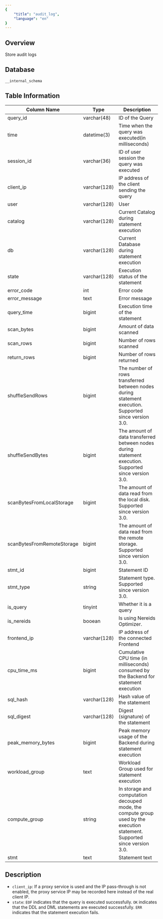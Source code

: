 ```yaml
---
{
    "title": "audit_log",
    "language": "en"
}
---
```


<!--
Licensed to the Apache Software Foundation (ASF) under one
or more contributor license agreements.  See the NOTICE file
distributed with this work for additional information
regarding copyright ownership.  The ASF licenses this file
to you under the Apache License, Version 2.0 (the
"License"); you may not use this file except in compliance
with the License.  You may obtain a copy of the License at

  http://www.apache.org/licenses/LICENSE-2.0

Unless required by applicable law or agreed to in writing,
software distributed under the License is distributed on an
"AS IS" BASIS, WITHOUT WARRANTIES OR CONDITIONS OF ANY
KIND, either express or implied.  See the License for the
specific language governing permissions and limitations
under the License.
-->

## Overview

Store audit logs

## Database


`__internal_schema`


## Table Information

| Column Name       | Type         | Description                                                  |
| ----------------- | ------------ | ------------------------------------------------------------ |
| query_id          | varchar(48)  | ID of the Query                                              |
| time              | datetime(3)  | Time when the query was executed(in milliseconds)            |
| session_id        | varchar(36)  | ID of user session the query was executed                    |
| client_ip         | varchar(128) | IP address of the client sending the query                   |
| user              | varchar(128) | User                                                         |
| catalog           | varchar(128) | Current Catalog during statement execution                   |
| db                | varchar(128) | Current Database during statement execution                  |
| state             | varchar(128) | Execution status of the statement                            |
| error_code        | int          | Error code                                                   |
| error_message     | text         | Error message                                                |
| query_time        | bigint       | Execution time of the statement                              |
| scan_bytes        | bigint       | Amount of data scanned                                       |
| scan_rows         | bigint       | Number of rows scanned                                       |
| return_rows       | bigint       | Number of rows returned                                      |
| shuffleSendRows             | bigint  | The number of rows transferred between nodes during statement execution. Supported since version 3.0. |
| shuffleSendBytes            | bigint    | The amount of data transferred between nodes during statement execution. Supported since version 3.0. | 
| scanBytesFromLocalStorage   | bigint    | The amount of data read from the local disk. Supported since version 3.0. |
| scanBytesFromRemoteStorage  | bigint    | The amount of data read from the remote storage. Supported since version 3.0. |
| stmt_id           | bigint       | Statement ID                                                 |
| stmt_type                   | string    | Statement type. Supported since version 3.0. |
| is_query          | tinyint      | Whether it is a query                                        |
| is_nereids                  | booean    | Is using Nereids Optimizer. |
| frontend_ip       | varchar(128) | IP address of the connected Frontend                         |
| cpu_time_ms       | bigint       | Cumulative CPU time (in milliseconds) consumed by the Backend for statement execution |
| sql_hash          | varchar(128) | Hash value of the statement                                  |
| sql_digest        | varchar(128) | Digest (signature) of the statement                          |
| peak_memory_bytes | bigint       | Peak memory usage of the Backend during statement execution  |
| workload_group    | text         | Workload Group used for statement execution                  |
| compute_group                 | string    | In storage and computation decouped mode, the compute group used by the execution statement. Supported since version 3.0.|
| stmt              | text         | Statement text                                               |


## Description

- `client_ip`: If a proxy service is used and the IP pass-through is not enabled, the proxy service IP may be recorded here instead of the real client IP.
- `state`: `EOF` indicates that the query is executed successfully. `OK` indicates that the DDL and DML statements are executed successfully. `ERR` indicates that the statement execution fails.
